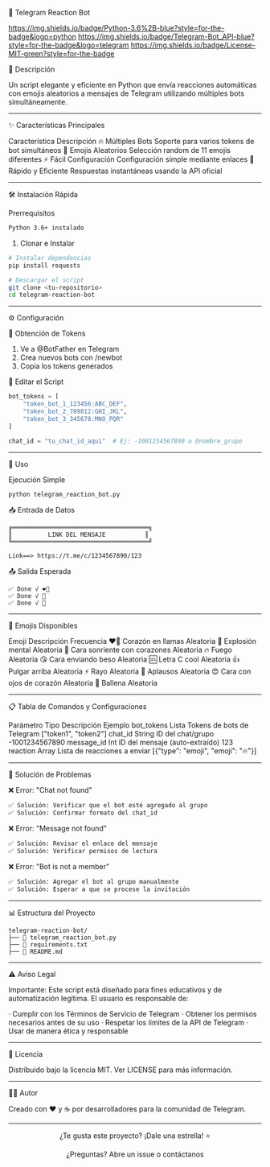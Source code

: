 🤖 Telegram Reaction Bot

https://img.shields.io/badge/Python-3.6%2B-blue?style=for-the-badge&logo=python
https://img.shields.io/badge/Telegram-Bot_API-blue?style=for-the-badge&logo=telegram
https://img.shields.io/badge/License-MIT-green?style=for-the-badge

🌟 Descripción

Un script elegante y eficiente en Python que envía reacciones automáticas con emojis aleatorios a mensajes de Telegram utilizando múltiples bots simultáneamente.

---

✨ Características Principales

Característica Descripción
🔥 Múltiples Bots Soporte para varios tokens de bot simultáneos
🎲 Emojis Aleatorios Selección random de 11 emojis diferentes
⚡ Fácil Configuración Configuración simple mediante enlaces
🚀 Rápido y Eficiente Respuestas instantáneas usando la API oficial

---

🛠️ Instalación Rápida

Prerrequisitos

```bash
Python 3.6+ instalado
```

1. Clonar e Instalar

```bash
# Instalar dependencias
pip install requests

# Descargar el script
git clone <tu-repositorio>
cd telegram-reaction-bot
```

---

⚙️ Configuración

🔐 Obtención de Tokens

1. Ve a @BotFather en Telegram
2. Crea nuevos bots con /newbot
3. Copia los tokens generados

📝 Editar el Script

```python
bot_tokens = [
    "token_bot_1_123456:ABC_DEF",
    "token_bot_2_789012:GHI_JKL", 
    "token_bot_3_345678:MNO_PQR"
]

chat_id = "tu_chat_id_aqui"  # Ej: -1001234567890 o @nombre_grupo
```

---

🚀 Uso

Ejecución Simple

```bash
python telegram_reaction_bot.py
```

📥 Entrada de Datos

```
╔══════════════════════════════════════╗
║          LINK DEL MENSAJE           ║
╚══════════════════════════════════════╝

Link==> https://t.me/c/1234567890/123
```

📤 Salida Esperada

```
✅ Done √ ❤️‍🔥
✅ Done √ 🤯  
✅ Done √ 🥰
```

---

🎨 Emojis Disponibles

Emoji Descripción Frecuencia
❤️‍🔥 Corazón en llamas Aleatoria
🤯 Explosión mental Aleatoria
🥰 Cara sonriente con corazones Aleatoria
🔥 Fuego Aleatoria
😘 Cara enviando beso Aleatoria
🆒 Letra C cool Aleatoria
👍 Pulgar arriba Aleatoria
⚡ Rayo Aleatoria
👏 Aplausos Aleatoria
😍 Cara con ojos de corazón Aleatoria
🐳 Ballena Aleatoria

---

📋 Tabla de Comandos y Configuraciones

Parámetro Tipo Descripción Ejemplo
bot_tokens Lista Tokens de bots de Telegram ["token1", "token2"]
chat_id String ID del chat/grupo -1001234567890
message_id Int ID del mensaje (auto-extraído) 123
reaction Array Lista de reacciones a enviar [{"type": "emoji", "emoji": "🔥"}]

---

🐛 Solución de Problemas

❌ Error: "Chat not found"

```bash
✅ Solución: Verificar que el bot esté agregado al grupo
✅ Solución: Confirmar formato del chat_id
```

❌ Error: "Message not found"

```bash
✅ Solución: Revisar el enlace del mensaje
✅ Solución: Verificar permisos de lectura
```

❌ Error: "Bot is not a member"

```bash
✅ Solución: Agregar el bot al grupo manualmente
✅ Solución: Esperar a que se procese la invitación
```

---

📊 Estructura del Proyecto

```
telegram-reaction-bot/
├── 📄 telegram_reaction_bot.py 
├── 📄 requirements.txt          
├── 📄 README.md              
```

---

⚠️ Aviso Legal

Importante: Este script está diseñado para fines educativos y de automatización legítima. El usuario es responsable de:

· Cumplir con los Términos de Servicio de Telegram
· Obtener los permisos necesarios antes de su uso
· Respetar los límites de la API de Telegram
· Usar de manera ética y responsable

---

📄 Licencia

Distribuido bajo la licencia MIT. Ver LICENSE para más información.

---

👨‍💻 Autor

Creado con ❤️ y ☕ por desarrolladores para la comunidad de Telegram.

---

<div align="center">

¿Te gusta este proyecto? ¡Dale una estrella! ⭐

¿Preguntas? Abre un issue o contáctanos

</div>